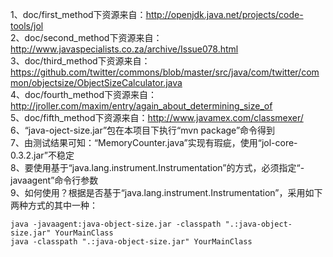 1、doc/first_method下资源来自：http://openjdk.java.net/projects/code-tools/jol<br/>
2、doc/second_method下资源来自：http://www.javaspecialists.co.za/archive/Issue078.html<br/>
3、doc/third_method下资源来自：https://github.com/twitter/commons/blob/master/src/java/com/twitter/common/objectsize/ObjectSizeCalculator.java<br/>
4、doc/fourth_method下资源来自：http://jroller.com/maxim/entry/again_about_determining_size_of<br/>
5、doc/fifth_method下资源来自：http://www.javamex.com/classmexer/<br/>
6、“java-oject-size.jar”包在本项目下执行“mvn package”命令得到<br/>
7、由测试结果可知：“MemoryCounter.java”实现有瑕疵，使用“jol-core-0.3.2.jar”不稳定<br/>
8、要使用基于“java.lang.instrument.Instrumentation”的方式，必须指定“-javaagent”命令行参数<br/>
9、如何使用？根据是否基于“java.lang.instrument.Instrumentation”，采用如下两种方式的其中一种：
```
java -javaagent:java-object-size.jar -classpath ".:java-object-size.jar" YourMainClass
java -classpath ".:java-object-size.jar" YourMainClass
```

